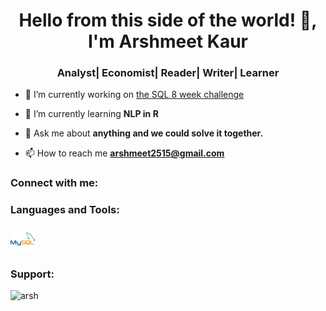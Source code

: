 <h1 align="center">Hello from this side of the world! 👋, I'm Arshmeet Kaur</h1>
<h3 align="center">Analyst| Economist| Reader| Writer| Learner</h3>

- 🔭 I’m currently working on [the SQL 8 week challenge](https://8weeksqlchallenge.com/)

- 🌱 I’m currently learning **NLP in R**

- 💬 Ask me about **anything and we could solve it together.**

- 📫 How to reach me **arshmeet2515@gmail.com**

<h3 align="left">Connect with me:</h3>
<p align="left">
</p>

<h3 align="left">Languages and Tools:</h3>
<p align="left"> <a href="https://www.mysql.com/" target="_blank" rel="noreferrer"> <img src="https://raw.githubusercontent.com/devicons/devicon/master/icons/mysql/mysql-original-wordmark.svg" alt="mysql" width="40" height="40"/> </a> </p>

<h3 align="left">Support:</h3>
<p><a href="https://www.buymeacoffee.com/arsh"> <img align="left" src="https://cdn.buymeacoffee.com/buttons/v2/default-yellow.png" height="50" width="210" alt="arsh" /></a></p><br><br>
